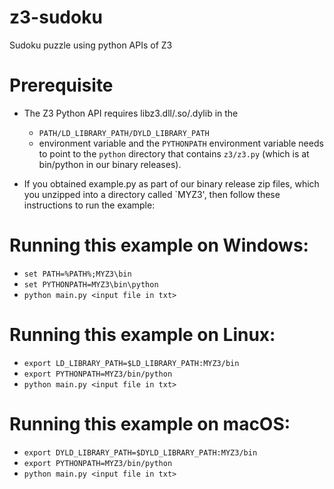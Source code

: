 # z3-sudoku

Sudoku puzzle using python APIs of Z3

# Prerequisite

 - The Z3 Python API requires libz3.dll/.so/.dylib in the 
    - ``PATH/LD_LIBRARY_PATH/DYLD_LIBRARY_PATH``
    - environment variable and the ``PYTHONPATH`` environment variable needs to point to the ``python`` directory that contains ``z3/z3.py`` (which is at bin/python in our binary releases).

 - If you obtained example.py as part of our binary release zip files, which you unzipped into a directory called `MYZ3', then follow these instructions to run the example:

# Running this example on Windows:
 - ``set PATH=%PATH%;MYZ3\bin``
 - ``set PYTHONPATH=MYZ3\bin\python``
 - ``python main.py <input file in txt>``

# Running this example on Linux:
 - ``export LD_LIBRARY_PATH=$LD_LIBRARY_PATH:MYZ3/bin``
 - ``export PYTHONPATH=MYZ3/bin/python``
 - ``python main.py <input file in txt>``

# Running this example on macOS:
 - ``export DYLD_LIBRARY_PATH=$DYLD_LIBRARY_PATH:MYZ3/bin``
 - ``export PYTHONPATH=MYZ3/bin/python``
 - ``python main.py <input file in txt>``
